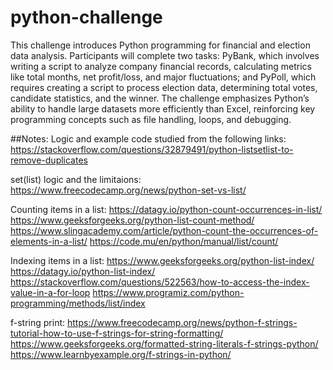 # python-challenge
This challenge introduces Python programming for financial and election data analysis. Participants will complete two tasks: PyBank, which involves writing a script to analyze company financial records, calculating metrics like total months, net profit/loss, and major fluctuations; and PyPoll, which requires creating a script to process election data, determining total votes, candidate statistics, and the winner. The challenge emphasizes Python’s ability to handle large datasets more efficiently than Excel, reinforcing key programming concepts such as file handling, loops, and debugging.

##Notes:
Logic and example code studied from the following links:
https://stackoverflow.com/questions/32879491/python-listsetlist-to-remove-duplicates

set(list) logic and the limitaions:
https://www.freecodecamp.org/news/python-set-vs-list/

Counting items in a list:
https://datagy.io/python-count-occurrences-in-list/
https://www.geeksforgeeks.org/python-list-count-method/
https://www.slingacademy.com/article/python-count-the-occurrences-of-elements-in-a-list/
https://code.mu/en/python/manual/list/count/

Indexing items in a list:
https://www.geeksforgeeks.org/python-list-index/
https://datagy.io/python-list-index/
https://stackoverflow.com/questions/522563/how-to-access-the-index-value-in-a-for-loop
https://www.programiz.com/python-programming/methods/list/index

f-string print:
https://www.freecodecamp.org/news/python-f-strings-tutorial-how-to-use-f-strings-for-string-formatting/
https://www.geeksforgeeks.org/formatted-string-literals-f-strings-python/
https://www.learnbyexample.org/f-strings-in-python/
